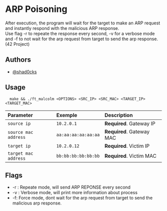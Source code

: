 # ARP Poisoning
After execution, the program will wait for the target to make an ARP request 
and instantly respond with the malicious ARP response.\
Use flag -r to repeate the response every second, -v for a verbose mode and -f to not wait for the arp request from target to send the arp response. (42 Project)

## Authors

- [@shad0cks](https://www.github.com/shad0cks)


## Usage

```
  make && ./ft_malcolm <OPTIONS> <SRC_IP> <SRC_MAC> <TARGET_IP> <TARGET_MAC>
```

| Parameter | Exemple     | Description                |
| :-------- | :------- | :------------------------- |
| `source ip` | `10.2.0.1` | **Required**. Gateway IP |
| `source mac address` | `aa:aa:aa:aa:aa:aa` | **Required**. Gateway MAC |
| `target ip` | `10.2.0.12` | **Required**. Victim IP |
| `target mac address` | `bb:bb:bb:bb:bb:bb` | **Required**. Victim MAC |



## Flags

- -r : Repeate mode, will send ARP REPONSE every second
- -v : Verbose mode, will print more information about process
- -f:  Force mode, dont wait for the arp request from target to send the malicious arp response.
